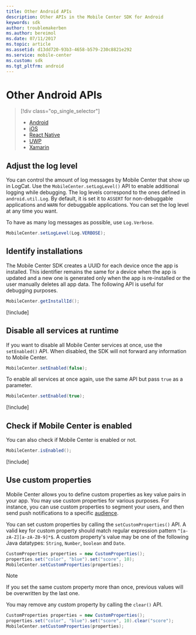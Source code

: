 ```yaml
---
title: Other Android APIs
description: Other APIs in the Mobile Center SDK for Android
keywords: sdk
author: troublemakerben
ms.author: bereimol
ms.date: 07/11/2017
ms.topic: article
ms.assetid: d13dd720-93b3-4658-b579-230c8821e292
ms.service: mobile-center
ms.custom: sdk
ms.tgt_pltfrm: android
---
```


# Other Android APIs

> [!div class="op_single_selector"]
> * [Android](android.md)
> * [iOS](ios.md)
> * [React Native](react-native.md)
> * [UWP](uwp.md)
> * [Xamarin](xamarin.md)

## Adjust the log level

You can control the amount of log messages by Mobile Center that show up in LogCat. Use the `MobileCenter.setLogLevel()` API to enable additional logging while debugging. The log levels correspond to the ones defined in `android.util.Log`. By default, it is set it to `ASSERT` for non-debuggable applications and `WARN` for debuggable applications. You can set the log level at any time you want.

To have as many log messages as possible, use `Log.Verbose`.

```java
MobileCenter.setLogLevel(Log.VERBOSE);
```

## Identify installations

The Mobile Center SDK creates a UUID for each device once the app is installed. This identifier remains the same for a device when the app is updated and a new one is generated only when the app is re-installed or the user manually deletes all app data. The following API is useful for debugging purposes.

```java
MobileCenter.getInstallId();
```

[!include[](../android-see-async.md)]

## Disable all services at runtime

If you want to disable all Mobile Center services at once, use the `setEnabled()` API. When disabled, the SDK will not forward any information to Mobile Center.

```java
MobileCenter.setEnabled(false);
```

To enable all services at once again, use the same API but pass `true` as a parameter.

```java
MobileCenter.setEnabled(true);
```

[!include[](../android-see-async.md)]

## Check if Mobile Center is enabled

You can also check if Mobile Center is enabled or not.

```java
MobileCenter.isEnabled();
```

[!include[](../android-see-async.md)]

## Use custom properties

Mobile Center allows you to define custom properties as key value pairs in your app. You may use custom properties for various purposes. For instance, you can use custom properties to segment your users, and then send push notifications to a specific [audience](~/push/audiences.md).

You can set custom properties by calling the `setCustomProperties()` API. A valid key for custom property should match regular expression pattern `^[a-zA-Z][a-zA-Z0-9]*$`. A custom property's value may be one of the following Java datatypes: `String`, `Number`, `boolean` and `Date`. 

```java
CustomProperties properties = new CustomProperties();
properties.set("color", "blue").set("score", 10);
MobileCenter.setCustomProperties(properties);
```

> [!NOTE]
> If you set the same custom property more than once, previous values will be overwritten by the last one.

You may remove any custom property by calling the `clear()` API.

```java
CustomProperties properties = new CustomProperties();
properties.set("color", "blue").set("score", 10).clear("score");
MobileCenter.setCustomProperties(properties);
```
